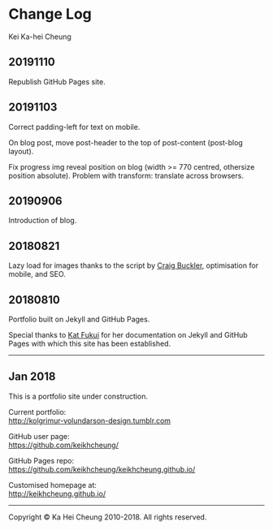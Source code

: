 # Change Log
Kei Ka-hei Cheung

## 20191110

Republish GitHub Pages site.

## 20191103

Correct padding-left for text on mobile.

On blog post, move post-header to the top of post-content (post-blog layout).

Fix progress img reveal position on blog (width >= 770 centred, othersize position absolute). Problem with transform: translate across browsers.

## 20190906

Introduction of blog.

## 20180821

Lazy load for images thanks to the script by [Craig Buckler](https://github.com/craigbuckler/progressive-image.js), optimisation for mobile, and SEO.

## 20180810

Portfolio built on Jekyll and GitHub Pages.

Special thanks to [Kat Fukui](http://katfukui.com) for her documentation on Jekyll and GitHub Pages with which this site has been established.

---

## Jan 2018

This is a portfolio site under construction.

Current portfolio:  
http://kolgrimur-volundarson-design.tumblr.com

GitHub user page:  
https://github.com/keikhcheung/

GitHub Pages repo:  
https://github.com/keikhcheung/keikhcheung.github.io/

Customised homepage at:  
http://keikhcheung.github.io/

---

Copyright © Ka Hei Cheung 2010-2018. All rights reserved.
